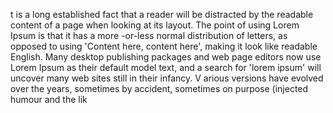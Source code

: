 t is a long established fact that 
a reader will be distracted by the readable content of a page when looking at its layout. The point of using Lorem Ipsum is that it has a more
-or-less normal distribution of letters, as opposed to using 'Content here, content here', making it look like readable English. Many desktop 
publishing packages and web page editors now use Lorem Ipsum as their default model text, and a search for 'lorem ipsum' will uncover many 
web sites still in their infancy. V
arious versions have evolved over the years,
 sometimes by accident, sometimes on purpose (injected humour and the lik